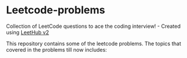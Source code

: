 # Leetcode-problems
Collection of LeetCode questions to ace the coding interview! - Created using [LeetHub v2](https://github.com/arunbhardwaj/LeetHub-2.0)

This repository contains some of the leetcode problems.
The topics that covered in the problems till now includes:
 
